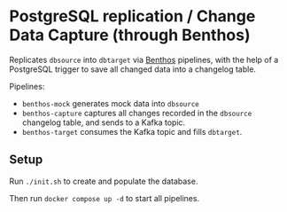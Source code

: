# PostgreSQL replication / Change Data Capture (through Benthos)

Replicates `dbsource` into `dbtarget` via [Benthos][] pipelines, with the help of a PostgreSQL trigger to save all changed data into a changelog table.

Pipelines:
- `benthos-mock` generates mock data into `dbsource`
- `benthos-capture` captures all changes recorded in the `dbsource` changelog table, and sends to a Kafka topic.
- `benthos-target` consumes the Kafka topic and fills `dbtarget`.


## Setup

Run `./init.sh` to create and populate the database.

Then run `docker compose up -d` to start all pipelines.


[Benthos]: https://benthos.dev/
